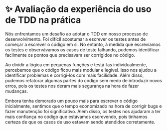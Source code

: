 # ✨ Avaliação da experiência do uso de TDD na prática

Nós enfrentamos um desafio ao adotar o TDD em nosso processo de desenvolvimento. Foi difícil acostumar a escrever os testes antes de começar a escrever o código em si. No entanto, à medida que escrevíamos os testes e observávamos os casos de teste falhando, pudemos identificar facilmente os pontos que precisavam ser corrigidos no código.

Ao dividir a lógica em pequenas funções e testá-las individualmente, percebemos que o código ficou mais modular e legível. Isso nos ajudou a identificar problemas e corrigi-los com mais facilidade. Além disso, pudemos refatorar algumas partes do código sem medo de introduzir novos erros, pois os testes nos deram mais segurança na hora de fazer mudanças.

Embora tenha demorado um pouco mais para escrever o código inicialmente, sentimos que o tempo economizado na hora de corrigir bugs e fazer manutenção foi significativo. Além disso, os testes nos ajudaram a ter mais confiança no código que estávamos escrevendo, pois tínhamos certeza de que os casos de uso estavam sendo atendidos corretamente.
